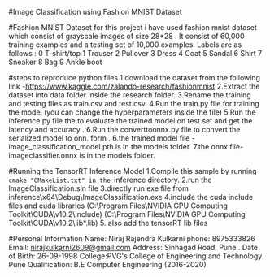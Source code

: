 #Image Classification using Fashion MNIST Dataset 

#Fashion MNIST Dataset
for this project i have used fashion mnist dataset which consist of grayscale images of size 28*28 .
It consist of 60,000 training  examples and a testing set   of 10,000 examples.
Labels are as follows :
0 T-shirt/top
1 Trouser
2 Pullover
3 Dress
4 Coat
5 Sandal
6 Shirt
7 Sneaker
8 Bag
9 Ankle boot


#steps to reproduce python files 
1.download the dataset from the following link -https://www.kaggle.com/zalando-research/fashionmnist
2.Extract the dataset into data folder inside the research folder.
3.Rename the training and testing files as  train.csv and test.csv.
4.Run the train.py file for training the model (you can change the hyperparameters inside the file)
5.Run the inference.py file the to evaluate the trained model on test set and get the latency and accuracy .
6.Run the converttoonnx.py file to convert the serialized model  to onn. form .
6.the trained model file - image_classification_model.pth is in  the models folder.
7.the onnx file- imageclassifier.onnx is in the models folder. 



#Running the TensorRT Inference Model 
1.Compile this sample by running `cmake "CMakeList.txt" in the `inference directory.
2.run the ImageClassification.sln file 
3.directly run exe file from inference\x64\Debug\ImageClassification.exe 
4.include the cuda include files and cuda libraries 
	(C:\Program Files\NVIDIA GPU Computing Toolkit\CUDA\v10.2\include)
	(C:\Program Files\NVIDIA GPU Computing Toolkit\CUDA\v10.2\lib\*.lib)
5. also add the tensorRT lib files 
	
 
#Personal Information
Name: Niraj Rajendra Kulkarni 
phone: 8975333826
Email: nirajkulkarni2609@gmail.com
Address: Sinhagad Road, Pune .
Date of Birth: 26-09-1998
College:PVG's College of Engineering and Technology Pune 
Qualification: B.E Computer Engineering (2016-2020)


